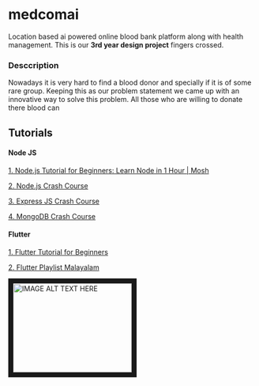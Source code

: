 # medcomai
Location based ai powered online blood bank platform along with health management. This is our **3rd year design project** fingers crossed. 

### Desccription
Nowadays it is very hard to find a blood donor and specially if it is of some rare group. Keeping this as our problem statement we came up with an innovative way to solve this problem. All those who are willing to donate there blood can 

## Tutorials 
#### Node JS
[1. Node.js Tutorial for Beginners: Learn Node in 1 Hour | Mosh](https://www.youtube.com/watch?v=TlB_eWDSMt4)

[2. Node.js Crash Course](https://www.youtube.com/watch?v=fBNz5xF-Kx4)

[3. Express JS Crash Course](https://www.youtube.com/watch?v=L72fhGm1tfE)

[4. MongoDB Crash Course](https://www.youtube.com/watch?v=-56x56UppqQ)

#### Flutter 
[1. Flutter Tutorial for Beginners ](https://www.youtube.com/watch?v=1ukSR1GRtMU&list=PL4cUxeGkcC9jLYyp2Aoh6hcWuxFDX6PBJ)

[2. Flutter Playlist Malayalam](https://www.youtube.com/watch?v=tCzyhf-f7zo)

<a href="http://www.youtube.com/watch?feature=player_embedded&v=YOUTUBE_VIDEO_ID_HERE
" target="_blank"><img src="http://img.youtube.com/vi/YOUTUBE_VIDEO_ID_HERE/0.jpg" 
alt="IMAGE ALT TEXT HERE" width="240" height="180" border="10" /></a>
